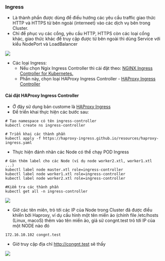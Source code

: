 ### Ingress
- Là thành phần được dùng để điều hướng các yêu cầu traffic giao thức HTTP và HTTPS từ bên ngoài (interneet) vào các dịch vụ bên trong Cluster.
- Chỉ để phục vụ các cổng, yêu cầu HTTP, HTTPS còn các loại cổng khác, giao thức khác để truy cập được từ bên ngoài thì dùng Service với kiểu NodePort và LoadBalancer

![](https://raw.githubusercontent.com/xuanthulabnet/learn-kubernetes/master/imgs/kubernetes047.png)

- Các loại Ingress:
  - Nếu chọn Ngix Ingress Controller thì cài đặt theo: [NGINX Ingress Controller for Kubernetes.](https://github.com/nginxinc/kubernetes-ingress)
  - Phần này, chọn loại HAProxy Ingress Controller - [HAProxy Ingress Controller](https://www.haproxy.com/documentation/hapee/1-9r1/traffic-management/kubernetes-ingress-controller/)

#### Cài đặt HAProxy Ingress Controller
- Ở đậy sử dụng bản custome là [HAProxy Ingress](https://haproxy-ingress.github.io/)
- Để triển khai thực hiện các bước sau:
```
# Tạo namespace có tên ingress-controller
kubectl create ns ingress-controller

# Triển khai các thành phần
kubectl apply -f https://haproxy-ingress.github.io/resources/haproxy-ingress.yaml
```

- Thực hiện đánh nhãn các Node có thể chạy POD Ingress
```
# Gán thêm label cho các Node (ví dụ node worker2.xtl, worker1.xtl ...)
kubectl label node master.xtl role=ingress-controller
kubectl label node worker1.xtl role=ingress-controller
kubectl label node worker2.xtl role=ingress-controller

#Kiểm tra các thành phần
kubectl get all -n ingress-controller
```

![](https://raw.githubusercontent.com/xuanthulabnet/learn-kubernetes/master/imgs/kubernetes048.png)

- Giờ các tên miên, trỏ tới các IP của Node trong Cluster đã được điều khiển bởi Haproxy, ví dụ cấu hình một tên miền ảo (chính file /etc/hosts (Linux, macoS) thêm vào tên miền ảo, giả sử congnt.test trỏ tới IP của một NODE nào đó

`172.16.10.102 congnt.test`

- Giờ truy cập địa chỉ http://congnt.test sẽ thấy

![](https://raw.githubusercontent.com/xuanthulabnet/learn-kubernetes/master/imgs/kubernetes049.png)
